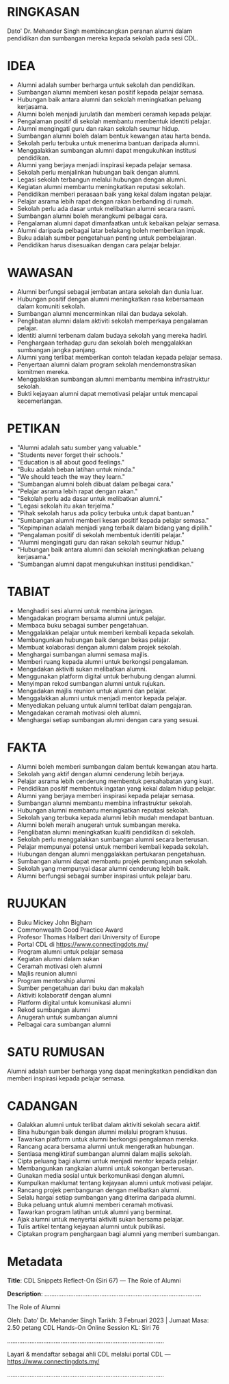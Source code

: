 # RINGKASAN
Dato' Dr. Mehander Singh membincangkan peranan alumni dalam pendidikan dan sumbangan mereka kepada sekolah pada sesi CDL.

# IDEA
- Alumni adalah sumber berharga untuk sekolah dan pendidikan.
- Sumbangan alumni memberi kesan positif kepada pelajar semasa.
- Hubungan baik antara alumni dan sekolah meningkatkan peluang kerjasama.
- Alumni boleh menjadi jurulatih dan memberi ceramah kepada pelajar.
- Pengalaman positif di sekolah membantu membentuk identiti pelajar.
- Alumni mengingati guru dan rakan sekolah seumur hidup.
- Sumbangan alumni boleh dalam bentuk kewangan atau harta benda.
- Sekolah perlu terbuka untuk menerima bantuan daripada alumni.
- Menggalakkan sumbangan alumni dapat mengukuhkan institusi pendidikan.
- Alumni yang berjaya menjadi inspirasi kepada pelajar semasa.
- Sekolah perlu menjalinkan hubungan baik dengan alumni.
- Legasi sekolah terbangun melalui hubungan dengan alumni.
- Kegiatan alumni membantu meningkatkan reputasi sekolah.
- Pendidikan memberi perasaan baik yang kekal dalam ingatan pelajar.
- Pelajar asrama lebih rapat dengan rakan berbanding di rumah.
- Sekolah perlu ada dasar untuk melibatkan alumni secara rasmi.
- Sumbangan alumni boleh merangkumi pelbagai cara.
- Pengalaman alumni dapat dimanfaatkan untuk kebaikan pelajar semasa.
- Alumni daripada pelbagai latar belakang boleh memberikan impak.
- Buku adalah sumber pengetahuan penting untuk pembelajaran.
- Pendidikan harus disesuaikan dengan cara pelajar belajar.

# WAWASAN
- Alumni berfungsi sebagai jembatan antara sekolah dan dunia luar.
- Hubungan positif dengan alumni meningkatkan rasa kebersamaan dalam komuniti sekolah.
- Sumbangan alumni mencerminkan nilai dan budaya sekolah.
- Penglibatan alumni dalam aktiviti sekolah memperkaya pengalaman pelajar.
- Identiti alumni terbenam dalam budaya sekolah yang mereka hadiri.
- Penghargaan terhadap guru dan sekolah boleh menggalakkan sumbangan jangka panjang.
- Alumni yang terlibat memberikan contoh teladan kepada pelajar semasa.
- Penyertaan alumni dalam program sekolah mendemonstrasikan komitmen mereka.
- Menggalakkan sumbangan alumni membantu membina infrastruktur sekolah.
- Bukti kejayaan alumni dapat memotivasi pelajar untuk mencapai kecemerlangan.

# PETIKAN
- "Alumni adalah satu sumber yang valuable."
- "Students never forget their schools."
- "Education is all about good feelings."
- "Buku adalah beban latihan untuk minda."
- "We should teach the way they learn."
- "Sumbangan alumni boleh dibuat dalam pelbagai cara."
- "Pelajar asrama lebih rapat dengan rakan."
- "Sekolah perlu ada dasar untuk melibatkan alumni."
- "Legasi sekolah itu akan terjelma."
- "Pihak sekolah harus ada policy terbuka untuk dapat bantuan."
- "Sumbangan alumni memberi kesan positif kepada pelajar semasa."
- "Kepimpinan adalah menjadi yang terbaik dalam bidang yang dipilih."
- "Pengalaman positif di sekolah membentuk identiti pelajar."
- "Alumni mengingati guru dan rakan sekolah seumur hidup."
- "Hubungan baik antara alumni dan sekolah meningkatkan peluang kerjasama."
- "Sumbangan alumni dapat mengukuhkan institusi pendidikan."

# TABIAT
- Menghadiri sesi alumni untuk membina jaringan.
- Mengadakan program bersama alumni untuk pelajar.
- Membaca buku sebagai sumber pengetahuan.
- Menggalakkan pelajar untuk memberi kembali kepada sekolah.
- Membangunkan hubungan baik dengan bekas pelajar.
- Membuat kolaborasi dengan alumni dalam projek sekolah.
- Menghargai sumbangan alumni semasa majlis.
- Memberi ruang kepada alumni untuk berkongsi pengalaman.
- Mengadakan aktiviti sukan melibatkan alumni.
- Menggunakan platform digital untuk berhubung dengan alumni.
- Menyimpan rekod sumbangan alumni untuk rujukan.
- Mengadakan majlis reunion untuk alumni dan pelajar.
- Menggalakkan alumni untuk menjadi mentor kepada pelajar.
- Menyediakan peluang untuk alumni terlibat dalam pengajaran.
- Mengadakan ceramah motivasi oleh alumni.
- Menghargai setiap sumbangan alumni dengan cara yang sesuai.

# FAKTA
- Alumni boleh memberi sumbangan dalam bentuk kewangan atau harta.
- Sekolah yang aktif dengan alumni cenderung lebih berjaya.
- Pelajar asrama lebih cenderung membentuk persahabatan yang kuat.
- Pendidikan positif membentuk ingatan yang kekal dalam hidup pelajar.
- Alumni yang berjaya memberi inspirasi kepada pelajar semasa.
- Sumbangan alumni membantu membina infrastruktur sekolah.
- Hubungan alumni membantu meningkatkan reputasi sekolah.
- Sekolah yang terbuka kepada alumni lebih mudah mendapat bantuan.
- Alumni boleh meraih anugerah untuk sumbangan mereka.
- Penglibatan alumni meningkatkan kualiti pendidikan di sekolah.
- Sekolah perlu menggalakkan sumbangan alumni secara berterusan.
- Pelajar mempunyai potensi untuk memberi kembali kepada sekolah.
- Hubungan dengan alumni menggalakkan pertukaran pengetahuan.
- Sumbangan alumni dapat membantu projek pembangunan sekolah.
- Sekolah yang mempunyai dasar alumni cenderung lebih baik.
- Alumni berfungsi sebagai sumber inspirasi untuk pelajar baru.

# RUJUKAN
- Buku Mickey John Bigham
- Commonwealth Good Practice Award
- Profesor Thomas Halbert dari University of Europe
- Portal CDL di https://www.connectingdots.my/
- Program alumni untuk pelajar semasa
- Kegiatan alumni dalam sukan
- Ceramah motivasi oleh alumni
- Majlis reunion alumni
- Program mentorship alumni
- Sumber pengetahuan dari buku dan makalah
- Aktiviti kolaboratif dengan alumni
- Platform digital untuk komunikasi alumni
- Rekod sumbangan alumni
- Anugerah untuk sumbangan alumni
- Pelbagai cara sumbangan alumni

# SATU RUMUSAN
Alumni adalah sumber berharga yang dapat meningkatkan pendidikan dan memberi inspirasi kepada pelajar semasa. 

# CADANGAN
- Galakkan alumni untuk terlibat dalam aktiviti sekolah secara aktif.
- Bina hubungan baik dengan alumni melalui program khusus.
- Tawarkan platform untuk alumni berkongsi pengalaman mereka.
- Rancang acara bersama alumni untuk mengeratkan hubungan.
- Sentiasa mengiktiraf sumbangan alumni dalam majlis sekolah. 
- Cipta peluang bagi alumni untuk menjadi mentor kepada pelajar.
- Membangunkan rangkaian alumni untuk sokongan berterusan.
- Gunakan media sosial untuk berkomunikasi dengan alumni.
- Kumpulkan maklumat tentang kejayaan alumni untuk motivasi pelajar.
- Rancang projek pembangunan dengan melibatkan alumni.
- Selalu hargai setiap sumbangan yang diterima daripada alumni.
- Buka peluang untuk alumni memberi ceramah motivasi.
- Tawarkan program latihan untuk alumni yang berminat.
- Ajak alumni untuk menyertai aktiviti sukan bersama pelajar.
- Tulis artikel tentang kejayaan alumni untuk publikasi.
- Ciptakan program penghargaan bagi alumni yang memberi sumbangan.

# Metadata
**Title**: CDL Snippets Reflect-On (Siri 67) — The Role of Alumni

**Description**: ...........................................................................................

The Role of Alumni

Oleh: Dato' Dr. Mehander Singh
Tarikh: 3 Februari 2023   |   Jumaat
Masa: 2.50 petang
CDL Hands-On Online Session KL: Siri 76

...........................................................................................

Layari & mendaftar sebagai ahli CDL melalui portal CDL — https://www.connectingdots.my/

...........................................................................................